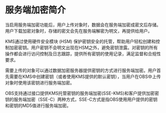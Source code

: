 # 服务端加密简介<a name="zh-cn_topic_0066036553"></a>

当启用服务端加密功能后，用户上传对象时，数据会在服务端加密成密文后存储。用户下载加密对象时，存储的密文会先在服务端解密为明文，再提供给用户。

KMS通过使用硬件安全模块 \(HSM\) 保护密钥安全的托管，帮助用户轻松创建和控制加密密钥。用户密钥不会明文出现在HSM之外，避免密钥泄露。对密钥的所有操作都会进行访问控制及日志跟踪，提供所有密钥的使用记录，满足监督和合规性要求。

需要上传的对象可以通过数据加密服务器提供密钥的方式进行服务端加密。用户首先需要在KMS中创建密钥（或者使用KMS提供的默认密钥），当用户在OBS中上传对象时使用该密钥进行服务端加密。

OBS支持通过接口提供KMS托管密钥的服务端加密\(SSE-KMS\)和客户提供加密密钥的服务端加密（SSE-C）两种方式，SSE-C方式是指OBS使用用户提供的密钥和密钥的MD5值进行服务端加密。

